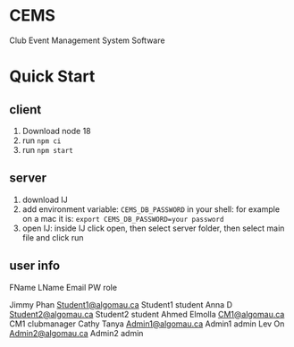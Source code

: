 # CEMS

Club Event Management System Software

# Quick Start

## client

1. Download node 18
2. run `npm ci`
3. run `npm start`

## server

1. download IJ
2. add environment variable: `CEMS_DB_PASSWORD` in your shell: for example on a mac it is:
   `export CEMS_DB_PASSWORD=your password`
3. open IJ: inside IJ click open, then select server folder, then select main file and click run

## user info 

FName    LName    Email                PW          role

Jimmy    Phan     Student1@algomau.ca  Student1    student
Anna     D        Student2@algomau.ca  Student2    student
Ahmed    Elmolla  CM1@algomau.ca       CM1         clubmanager
Cathy    Tanya    Admin1@algomau.ca    Admin1      admin
Lev      On       Admin2@algomau.ca    Admin2      admin

